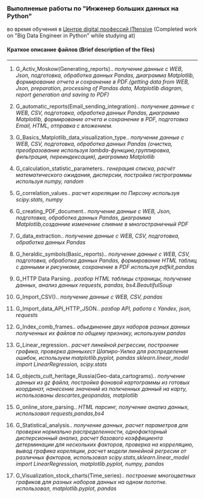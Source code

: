 ### Выполненые работы по "Инженер больших данных на Python"
во время обучения в [Центре digital профессий ITtensive](https://ittensive.com/)
(Completed work on "Big Data Engineer in Python"
while studying at)

#### Краткое описание файлов (Brief description of the files)
___
1. G_Activ_Moskow(Generating_reports).. 
*получение данные с WEB, Json, подготовка, обработка данных Pandas, диаграмма Matplotlib, формирование отчета и сохранение в PDF.(getting data from WEB, Json, preparation, processing of Pandas data, Matplotlib diagram, report generation and saving to PDF)*

2. G_automatic_reports(Email_sending_integration)..
*получение данные с WEB, CSV, подготовка, обработка данных Pandas, диаграмма Matplotlib, формирование отчета и сохранение в PDF, подготовка Email, HTML, отправка с вложением.*

3. G_Basics_Matplotlib_data_visualization_type..
*получение данные с WEB, CSV, подготовка, обработка данных Pandas (очистка, преобразование используя lambda-функцию,группировка, фильтрация, переиндексация), диаграмма Matplotlib*

4. G_calculation_statistic_parameters..
*генерация списка, расчёт математического ожидания, дисперсии, постройка гистрограммы используя numpy, random*

5. G_correlation_values..
*расчет кореляции по Пирсону используя scipy.stats, numpy*

6. G_creating_PDF_document..
*получение данные с WEB, Json, подготовка, обработка данных Pandas, диаграмма Matplotlib,созданние изменение слияние в многостраничный PDF*

7. G_data_extraction..
*получение данные с WEB, CSV, подготовка, обработка данных Pandas*

8. G_heraldic_symbols(Basic_reports)..
*получение данные с WEB, CSV, подготовка, обработка данных Pandas, формирование HTML таблиц с данными и рисунками, сохранение в PDF используя pdfkit,pandas*

9. G_HTTP Data Parsing..
*разбор HTML таблицы страницы, получение данных, анализ данных requests, pandas, bs4.BeautifulSoup*

10. G_Import_CSV()..
*получение данные с WEB, CSV, pandas*

11. G_Import_data_API_HTTP_JSON..
*разбор API, работа с Yandex, json, requests*

12. G_Index_comb_frames..
*обьединение двух наборов разных данных полученных их файлов по общему признаку, используем pandas*

13. G_Linear_regression..
*расчет линейной регрессии, построение графика, проверка данныхест Шапиро-Уилка для распределения ошибок, используем matplotlib.pyplot, pandas sklearn.linear_model import LinearRegression, scipy.stats*

14. G_objects_cult_heritage_Russia(Geo-data_cartograms)..
*получение данных из gz файла, постройка фоновой картограммы из готовых координат, нанесение значений из полкченных данный на карту, использованы descartes,geopandas, matplotlib*

15. G_online_store_parsing..
*HTML парсинг, получение анализ данных, использовал requests,pandas,bs4*

16. G_Statistical_analysis..
*получение данных, расчет параметров для проверки нормально распределенности, однофакторный дисперсионный анализ, расчет базового коэффициента детерминации для нескольких факторов, проверка на корреляцию, вывод графика кореляции, расчет модели линейной регресии от различных факторов, использовал scipy.stats,sklearn.linear_model import LinearRegression, matplotlib.pyplot, numpy, pandas*

17. G_Visualization_stock_charts(Time_series)..
*построение многоцветных графиков для разных наборов данных на одном полотне. использовал, matplotlib.pyplot, pandas*
